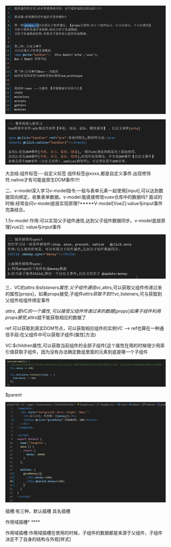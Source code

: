 ![1678505295070](image/组件通信day2/1678505295070.png)

![1678505574080](image/组件通信day2/1678505574080.png)

大总结:组件标签---自定义标签
组件标签@xxxx,都是自定义事件.出现修饰符.native才有可能是原生DOM事件!!!!

二、v-model深入学习v-model指令:一般与表单元素一起使用[input],可以达到数据双向绑定，收集表单数据。v-model:能直接修改vuex仓库中的数据吗?
面试的时候:经常会问v-model底层实现原理?*****V-model[Vue2]:value与input事件完美结合。

1.5v-model
作用:可以实现父子组件通信,达到父子组件数据同步。v-model底层原理[vue2]: value与input事件

![1678519624907](image/组件通信day2/1678519624907.png)

三、VC的$attrs与slisteners属性.父子组件通信
vc,$attrs,可以获取父组件传递过来的属性[props]，如果props接受,子组件$attrs获取不到!!!vc,$listeners,可与获取到父组件给组件绑定事件

$attrs,是VC的一个属性,可以接受父组件传递过来的数据[props]如果子组件利用props接受,$attrs就不能获取相应的数据了

ref:可以获取到真实DOM节点，可以获取相应组件的实例VC -->
ref也算在一种通信手段:在父组件中可以获取子组件(属性|方法)

VC:$children属性,可以获取当前组件的全部子组件[这个属性在用的时候很少用索引值获取子组件，因为没有办法确定数组里面的元素到底是哪一个子组件

![1678520405111](image/组件通信day2/1678520405111.png)

$parent

![1678520589577](image/组件通信day2/1678520589577.png)

插槽:有三种，默认插槽
具名插槽


作用域插槽* ****

作用域插槽:作用域插槽在使用的时候，子组件的数据都是来源于父组件，子组件决定不了自身的结构与外观[样式]
